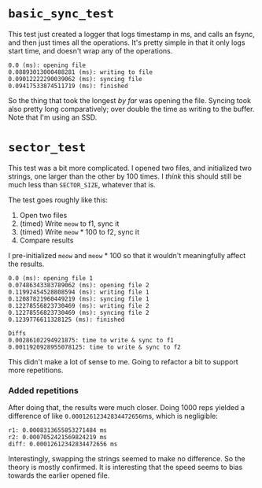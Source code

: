 # `basic_sync_test`

This test just created a logger that logs timestamp in ms, and calls an fsync, and then just times all the operations. It's pretty simple in that it only logs start time, and doesn't wrap any of the operations.

```
0.0 (ms): opening file
0.08893013000488281 (ms): writing to file
0.09012222290039062 (ms): syncing file
0.09417533874511719 (ms): finished
```

So the thing that took the longest _by far_ was opening the file. Syncing took also pretty long comparatively; over double the time as writing to the buffer. Note that I'm using an SSD.

# `sector_test`

This test was a bit more complicated. I opened two files, and initialized two strings, one larger than the other by 100 times. I _think_ this should still be much less than `SECTOR_SIZE`, whatever that is.

The test goes roughly like this:
1. Open two files
2. (timed) Write `meow` to f1, sync it
3. (timed) Write `meow` * 100 to f2, sync it
4. Compare results

I pre-initialized `meow` and `meow` * 100 so that it wouldn't meaningfully affect the results.

```
0.0 (ms): opening file 1
0.07486343383789062 (ms): opening file 2
0.11992454528808594 (ms): writing file 1
0.12087821960449219 (ms): syncing file 1
0.12278556823730469 (ms): writing file 2
0.12278556823730469 (ms): syncing file 2
0.1239776611328125 (ms): finished

Diffs
0.00286102294921875: time to write & sync to f1
0.0011920928955078125: time to write & sync to f2
```

This didn't make a lot of sense to me. Going to refactor a bit to support more repetitions.

### Added repetitions

After doing that, the results were much closer. Doing 1000 reps yielded a difference of like `0.00012612342834472656`ms, which is negligible:

```
r1: 0.0008313655853271484 ms
r2: 0.0007052421569824219 ms
diff: 0.00012612342834472656 ms
```

Interestingly, swapping the strings seemed to make no difference. So the theory is mostly confirmed. It is interesting that the speed seems to bias towards the earlier opened file.

